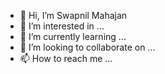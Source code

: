 - 👋 Hi, I’m Swapnil Mahajan
- 👀 I’m interested in ...
- 🌱 I’m currently learning ...
- 💞️ I’m looking to collaborate on ...
- 📫 How to reach me ...

<!---
Sneom/Sneom is a ✨ special ✨ repository because its `README.md` (this file) appears on your GitHub profile.
You can click the Preview link to take a look at your changes.
--->
